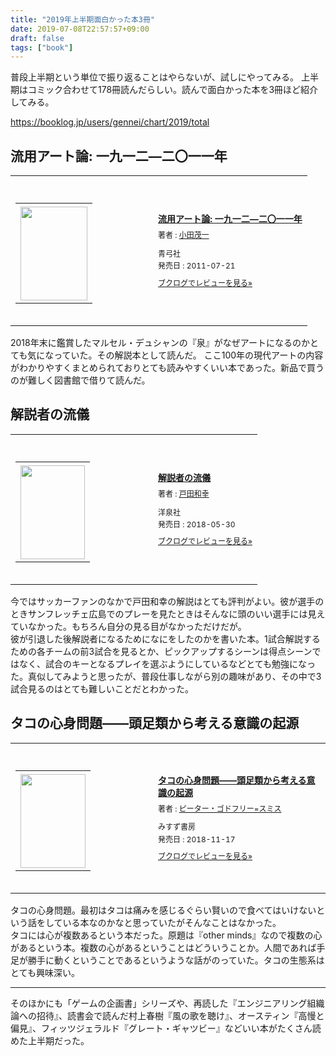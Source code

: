 ```yaml
---
title: "2019年上半期面白かった本3冊"
date: 2019-07-08T22:57:57+09:00
draft: false
tags: ["book"]
---
```


普段上半期という単位で振り返ることはやらないが、試しにやってみる。
上半期はコミック合わせて178冊読んだらしい。読んで面白かった本を3冊ほど紹介してみる。

https://booklog.jp/users/gennei/chart/2019/total

## 流用アート論: 一九一二―二〇一一年

<div class="booklog_html"><table><tr><td class="booklog_html_image"><div style="background:url(https://booklog.jp/common/buildhtml/wood/images/top.gif) no-repeat right;width:200px;height:25px;"></div><table cellpadding="0" cellspacing="0" border="0" width="200"><tr><td background="https://booklog.jp/common/buildhtml/wood/images/main.gif" height="160" style="vertical-align:bottom;text-align:center;line-height:0;"><a href="https://www.amazon.co.jp/%E6%B5%81%E7%94%A8%E3%82%A2%E3%83%BC%E3%83%88%E8%AB%96-%E4%B8%80%E4%B9%9D%E4%B8%80%E4%BA%8C%E2%80%95%E4%BA%8C%E3%80%87%E4%B8%80%E4%B8%80%E5%B9%B4-%E5%B0%8F%E7%94%B0-%E8%8C%82%E4%B8%80/dp/4787273086?SubscriptionId=0AVSM5SVKRWTFMG7ZR82&tag=gennei-22&linkCode=xm2&camp=2025&creative=165953&creativeASIN=4787273086" target="_blank"><img src="https://images-fe.ssl-images-amazon.com/images/I/519qakQ9KyL._SL160_.jpg" width="107" height="150" style="border:0;border-radius:0;" /></a></td></tr></table><div style="background:url(https://booklog.jp/common/buildhtml/wood/images/bottom.gif) no-repeat;width:200px;height:15px;"></div></td><td class="booklog_html_info" style="padding-left:20px;"><div class="booklog_html_title" style="margin-bottom:10px;font-size:14px;font-weight:bold;"><a href="https://www.amazon.co.jp/%E6%B5%81%E7%94%A8%E3%82%A2%E3%83%BC%E3%83%88%E8%AB%96-%E4%B8%80%E4%B9%9D%E4%B8%80%E4%BA%8C%E2%80%95%E4%BA%8C%E3%80%87%E4%B8%80%E4%B8%80%E5%B9%B4-%E5%B0%8F%E7%94%B0-%E8%8C%82%E4%B8%80/dp/4787273086?SubscriptionId=0AVSM5SVKRWTFMG7ZR82&tag=gennei-22&linkCode=xm2&camp=2025&creative=165953&creativeASIN=4787273086" target="_blank">流用アート論: 一九一二―二〇一一年</a></div><div style="margin-bottom:10px;"><div class="booklog_html_author" style="margin-bottom:15px;font-size:12px;line-height:1.2em">著者 : <a href="https://booklog.jp/author/%E5%B0%8F%E7%94%B0%E8%8C%82%E4%B8%80" target="_blank">小田茂一</a></div><div class="booklog_html_manufacturer" style="margin-bottom:5px;font-size:12px;line-height:1.2em">青弓社</div><div class="booklog_html_release" style="font-size:12px;line-height:1.2em">発売日 : 2011-07-21</div></div><div class="booklog_html_link_amazon"><a href="https://booklog.jp/item/1/4787273086" style="font-size:12px;" target="_blank">ブクログでレビューを見る»</a></div></td></tr></table></div>

2018年末に鑑賞したマルセル・デュシャンの『泉』がなぜアートになるのかとても気になっていた。その解説本として読んだ。
ここ100年の現代アートの内容がわかりやすくまとめられておりとても読みやすくいい本であった。新品で買うのが難しく図書館で借りて読んだ。

## 解説者の流儀

<div class="booklog_html"><table><tr><td class="booklog_html_image"><div style="background:url(https://booklog.jp/common/buildhtml/wood/images/top.gif) no-repeat right;width:200px;height:25px;"></div><table cellpadding="0" cellspacing="0" border="0" width="200"><tr><td background="https://booklog.jp/common/buildhtml/wood/images/main.gif" height="160" style="vertical-align:bottom;text-align:center;line-height:0;"><a href="https://www.amazon.co.jp/%E8%A7%A3%E8%AA%AC%E8%80%85%E3%81%AE%E6%B5%81%E5%84%80-%E6%88%B8%E7%94%B0-%E5%92%8C%E5%B9%B8/dp/480031481X?SubscriptionId=0AVSM5SVKRWTFMG7ZR82&tag=gennei-22&linkCode=xm2&camp=2025&creative=165953&creativeASIN=480031481X" target="_blank"><img src="https://images-fe.ssl-images-amazon.com/images/I/51-rVcW-YdL._SL160_.jpg" width="103" height="150" style="border:0;border-radius:0;" /></a></td></tr></table><div style="background:url(https://booklog.jp/common/buildhtml/wood/images/bottom.gif) no-repeat;width:200px;height:15px;"></div></td><td class="booklog_html_info" style="padding-left:20px;"><div class="booklog_html_title" style="margin-bottom:10px;font-size:14px;font-weight:bold;"><a href="https://www.amazon.co.jp/%E8%A7%A3%E8%AA%AC%E8%80%85%E3%81%AE%E6%B5%81%E5%84%80-%E6%88%B8%E7%94%B0-%E5%92%8C%E5%B9%B8/dp/480031481X?SubscriptionId=0AVSM5SVKRWTFMG7ZR82&tag=gennei-22&linkCode=xm2&camp=2025&creative=165953&creativeASIN=480031481X" target="_blank">解説者の流儀</a></div><div style="margin-bottom:10px;"><div class="booklog_html_author" style="margin-bottom:15px;font-size:12px;line-height:1.2em">著者 : <a href="https://booklog.jp/author/%E6%88%B8%E7%94%B0%E5%92%8C%E5%B9%B8" target="_blank">戸田和幸</a></div><div class="booklog_html_manufacturer" style="margin-bottom:5px;font-size:12px;line-height:1.2em">洋泉社</div><div class="booklog_html_release" style="font-size:12px;line-height:1.2em">発売日 : 2018-05-30</div></div><div class="booklog_html_link_amazon"><a href="https://booklog.jp/item/1/480031481X" style="font-size:12px;" target="_blank">ブクログでレビューを見る»</a></div></td></tr></table></div>

今ではサッカーファンのなかで戸田和幸の解説はとても評判がよい。彼が選手のときサンフレッチェ広島でのプレーを見たときはそんなに頭のいい選手には見えていなかった。もちろん自分の見る目がなかっただけだが。  
彼が引退した後解説者になるためになにをしたのかを書いた本。1試合解説するための各チームの前3試合を見るとか、ピックアップするシーンは得点シーンではなく、試合のキーとなるプレイを選ぶようにしているなどとても勉強になった。真似してみようと思ったが、普段仕事しながら別の趣味があり、その中で3試合見るのはとても難しいことだとわかった。

## タコの心身問題――頭足類から考える意識の起源

<div class="booklog_html"><table><tr><td class="booklog_html_image"><div style="background:url(https://booklog.jp/common/buildhtml/wood/images/top.gif) no-repeat right;width:200px;height:25px;"></div><table cellpadding="0" cellspacing="0" border="0" width="200"><tr><td background="https://booklog.jp/common/buildhtml/wood/images/main.gif" height="160" style="vertical-align:bottom;text-align:center;line-height:0;"><a href="https://www.amazon.co.jp/%E3%82%BF%E3%82%B3%E3%81%AE%E5%BF%83%E8%BA%AB%E5%95%8F%E9%A1%8C%E2%80%95%E2%80%95%E9%A0%AD%E8%B6%B3%E9%A1%9E%E3%81%8B%E3%82%89%E8%80%83%E3%81%88%E3%82%8B%E6%84%8F%E8%AD%98%E3%81%AE%E8%B5%B7%E6%BA%90-%E3%83%94%E3%83%BC%E3%82%BF%E3%83%BC%E3%83%BB%E3%82%B4%E3%83%89%E3%83%95%E3%83%AA%E3%83%BC-%E3%82%B9%E3%83%9F%E3%82%B9/dp/462208757X?SubscriptionId=0AVSM5SVKRWTFMG7ZR82&tag=gennei-22&linkCode=xm2&camp=2025&creative=165953&creativeASIN=462208757X" target="_blank"><img src="https://images-fe.ssl-images-amazon.com/images/I/514hMAvUClL._SL160_.jpg" width="104" height="150" style="border:0;border-radius:0;" /></a></td></tr></table><div style="background:url(https://booklog.jp/common/buildhtml/wood/images/bottom.gif) no-repeat;width:200px;height:15px;"></div></td><td class="booklog_html_info" style="padding-left:20px;"><div class="booklog_html_title" style="margin-bottom:10px;font-size:14px;font-weight:bold;"><a href="https://www.amazon.co.jp/%E3%82%BF%E3%82%B3%E3%81%AE%E5%BF%83%E8%BA%AB%E5%95%8F%E9%A1%8C%E2%80%95%E2%80%95%E9%A0%AD%E8%B6%B3%E9%A1%9E%E3%81%8B%E3%82%89%E8%80%83%E3%81%88%E3%82%8B%E6%84%8F%E8%AD%98%E3%81%AE%E8%B5%B7%E6%BA%90-%E3%83%94%E3%83%BC%E3%82%BF%E3%83%BC%E3%83%BB%E3%82%B4%E3%83%89%E3%83%95%E3%83%AA%E3%83%BC-%E3%82%B9%E3%83%9F%E3%82%B9/dp/462208757X?SubscriptionId=0AVSM5SVKRWTFMG7ZR82&tag=gennei-22&linkCode=xm2&camp=2025&creative=165953&creativeASIN=462208757X" target="_blank">タコの心身問題――頭足類から考える意識の起源</a></div><div style="margin-bottom:10px;"><div class="booklog_html_author" style="margin-bottom:15px;font-size:12px;line-height:1.2em">著者 : <a href="https://booklog.jp/author/%E3%83%94%E3%83%BC%E3%82%BF%E3%83%BC%E3%83%BB%E3%82%B4%E3%83%89%E3%83%95%E3%83%AA%E3%83%BC%3D%E3%82%B9%E3%83%9F%E3%82%B9" target="_blank">ピーター・ゴドフリー=スミス</a></div><div class="booklog_html_manufacturer" style="margin-bottom:5px;font-size:12px;line-height:1.2em">みすず書房</div><div class="booklog_html_release" style="font-size:12px;line-height:1.2em">発売日 : 2018-11-17</div></div><div class="booklog_html_link_amazon"><a href="https://booklog.jp/item/1/462208757X" style="font-size:12px;" target="_blank">ブクログでレビューを見る»</a></div></td></tr></table></div>

タコの心身問題。最初はタコは痛みを感じるぐらい賢いので食べてはいけないという話をしている本なのかなと思っていたがそんなことはなかった。  
タコには心が複数あるという本だった。原題は『other minds』なので複数の心があるという本。複数の心があるということはどういうことか。人間であれば手足が勝手に動くということであるというような話がのっていた。タコの生態系はとても興味深い。

---

そのほかにも「ゲームの企画書」シリーズや、再読した『エンジニアリング組織論への招待』、読書会で読んだ村上春樹『風の歌を聴け』、オースティン『高慢と偏見』、フィッツジェラルド『グレート・ギャツビー』などいい本がたくさん読めた上半期だった。
